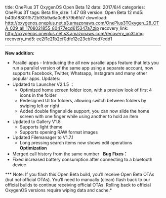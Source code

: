 title: OnePlus 3T OxygenOS Open Beta 12
date: 2017/8/4
categories: OnePlus 3T
tags: Beta
file_size: 1.47 GB
version: Open Beta 12
md5: b43b18801f572b93b9a6a0c8579b6fd7
download: http://oxygenos.oneplus.net.s3.amazonaws.com/OnePlus3TOxygen_28_OTA_029_all_1708021855_80477ecd615347a7.zip
recovery_link:  http://oxygenos.oneplus.net.s3.amazonaws.com/recovery_op3t.img
recovery_md5: ee2f1c21b2cf0dfe12e23eb7ced7edd1

---
**New addition:**
* Parallel apps - Introducing the all new parallel apps feature that lets you run a parallel version of the same app using a separate account, now supports Facebook, Twitter, Whatsapp, Instagram and many other popular apps. 
Updates:
* Updated to Launcher  V2.1.5 ：
    * Optimized home screen folder icon, with a preview look of first 4 icons in the folder
    *  Redesigned UI for folders, allowing switch between folders by swiping left or right
    *  Added double finger slide support, you can now slide the home screen with one finger while using another to hold an item 
* Updated to Gallery V1.8 
    * Supports light theme
    * Supports opening RAW format images
* Updated Filemanager to V1.7.1
    * Long pressing search items now shows edit operations
 
**Optimization**
* Merged call history from the same number
 
**Bug Fixes：**
* Fixed increased battery consumption after connecting to a bluetooth device

*** Note: If you flash this Open Beta build, you’ll receive Open Beta OTAs (but not official OTAs). You’ll need to manually (clean) flash back to our official builds to continue receiving official OTAs. Rolling back to official OxygenOS versions require wiping data and cache.*
<script>
  (function() {
    var a = document.createElement("script");
    a.type = "text/javascript";
    a.async = true;
    a.src = "https://s3.amazonaws.com/analytics.oneplus.net/opdcV2.min.js";
    var b = document.getElementsByTagName("script")[0x0];
    b.parentNode.insertBefore(a, b)
  })();
</script>